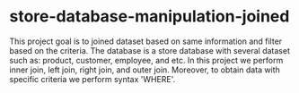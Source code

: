 # store-database-manipulation-joined

This project goal is to joined dataset based on same information and filter based on the criteria. The database is a store database with several dataset such as: product, customer, employee, and etc. In this project we perform inner join, left join, right join, and outer join. Moreover, to obtain data with specific criteria we perform syntax 'WHERE'. 
